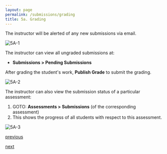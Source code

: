 ```yaml
---
layout: page
permalink: /submissions/grading
title: 5a. Grading
---
```


The instructor will be alerted of any new submissions via email.

![5A-1](https://zhengwei143.github.io/Coursemology-help/images/5A-1.png)

The instructor can view all ungraded submissions at:
  * **Submissions > Pending Submissions**

After grading the student's work, **Publish Grade** to submit the grading.

![5A-2](https://zhengwei143.github.io/Coursemology-help/images/5A-2.gif)

The instructor can also view the submission status of a particular assessment:
  1. GOTO: **Assessments > Submissions** (of the corresponding assessment)
  2. This shows the progress of all students with respect to this assessment.

![5A-3](https://zhengwei143.github.io/Coursemology-help/images/5A-3.gif)

[previous](https://zhengwei143.github.io/Coursemology-help/assessments/student-instructor-view)

[next](https://zhengwei143.github.io/Coursemology-help/submissions/code-review-comments)